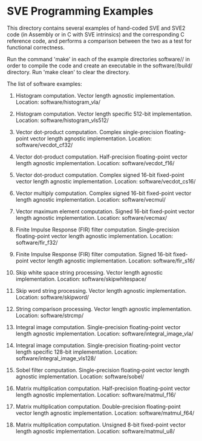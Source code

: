 # SVE Programming Examples

This directory contains several examples of hand-coded SVE and SVE2
code (in Assembly or in C with SVE intrinsics) and the corresponding C
reference code, and performs a comparison between the two as a test
for functional correctness.


Run the command 'make' in each of the example directories
software/<example>/ in order to compile the code and create an
executable in the software/<example>/build/ directory. Run 'make
clean' to clear the directory.

The list of software examples:

1.  Histogram computation.
    Vector length agnostic implementation.
    Location: software/histogram_vla/

2.  Histogram computation.
    Vector length specific 512-bit implementation.
    Location: software/histogram_vls512/

3.  Vector dot-product computation.
    Complex single-precision floating-point vector length agnostic
    implementation.
    Location: software/vecdot_cf32/

4.  Vector dot-product computation.
    Half-precision floating-point vector length agnostic
    implementation.
    Location: software/vecdot_f16/

5.  Vector dot-product computation.
    Complex signed 16-bit fixed-point vector length agnostic
    implementation.
    Location: software/vecdot_cs16/

6.  Vector multiply computation.
    Complex signed 16-bit fixed-point vector length agnostic
    implementation.
    Location: software/vecmul/

7.  Vector maximum element computation.
    Signed 16-bit fixed-point vector length agnostic implementation.
    Location: software/vecmax/

8.  Finite Impulse Response (FIR) filter computation.
    Single-precision floating-point vector length agnostic
    implementation.
    Location: software/fir_f32/

9.  Finite Impulse Response (FIR) filter computation.
    Signed 16-bit fixed-point vector length agnostic implementation.
    Location: software/fir_s16/

10. Skip white space string processing.
    Vector length agnostic implementation.
    Location: software/skipwhitespace/

11. Skip word string processing.
    Vector length agnostic implementation.
    Location: software/skipword/

12. String comparison processing.
    Vector length agnostic implementation.
    Location: software/strcmp/

13. Integral image computation.
    Single-precision floating-point vector length agnostic
    implementation.
    Location: software/integral_image_vla/

14. Integral image computation.
    Single-precision floating-point vector length specific 128-bit
    implementation.
    Location: software/integral_image_vls128/

15. Sobel filter computation.
    Single-precision floating-point vector length agnostic
    implementation.
    Location: software/sobel/

16. Matrix multiplication computation.
    Half-precision floating-point vector length agnostic
    implementation.
    Location: software/matmul_f16/

17. Matrix multiplication computation.
    Double-precision floating-point vector length agnostic
    implementation.
    Location: software/matmul_f64/

18. Matrix multiplication computation.
    Unsigned 8-bit fixed-point vector length agnostic implementation.
    Location: software/matmul_u8/
